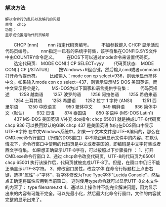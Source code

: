 ### 解决方法
    解决命令行的乱码以及编码的问题 
    命令  chcp  
    功能： 
    显示或设置活动代码页编号 
　　CHCP [nnn] 
　　nnn 指定代码页编号。 
　　不加参数键入 CHCP 显示活动代码页编号。 
　　nnn指定一已有的系统字符集，该字符集在CONFIG.SYS文件中由COUNTRY命令定义。 
　　在DOS下可以通过mode命令来设置代码页。 
　　选定代码页:　MODE CON[:] CP SELECT=yyy 
　　代码页状态:　MODE CON[:] CP [/STATUS] 
　　按Windows+R组合键，然后输入cmd或者command打开命令提示符。 
　　比如输入：mode con cp select=936，则表示显示简体中文。如果输入mode con cp select=437，则表示显示MS-DOS 美国英语，而中文显示将会是?。 
　　MS-DOS为以下国家和语言提供字符集： 
　　代码页描述 
　　1258 越南语 
　　1257 波罗的语 
　　1256 阿拉伯语 
　　1255 希伯来语 
　　1254 土耳其语 
　　1253 希腊语 
　　1252 拉丁 1 字符 (ANSI) 
　　1251 西里尔语 
　　1250 中欧语言 
　　950 繁体中文 
　　949 朝鲜语 
　　936 简体中文（默认） 
　　932 日语 
　　874 泰国语 
　　850 多语种 (MS-DOS Latin1) 
　　437 MS-DOS 美国英语 
    //补充 
    dos指令: 
    chcp 65001 就是换成UTF-8代码页 
    chcp 936 可以换回默认的GBK 
    chcp 437 是美国英语 
    如何在DOS窗口中显示UTF-8字符 
    在中文Windows系统中，如果一个文本文件是UTF-8编码的，那么在CMD.exe命令行窗口（所谓的DOS窗口）中不能正确显示文件中的内容。在默认情况下，命令行窗口中使用的代码页是中文或者美国的，即编码是中文字符集或者西文字符集。 
    如果想正确显示UTF-8字符，可以按照以下步骤操作 ： 
    1、打开CMD.exe命令行窗口 
    2、通过 chcp命令改变代码页，UTF-8的代码页为65001 
    chcp 65001 
    执行该操作后，代码页就被变成UTF-8了。但是，在窗口中仍旧不能正确显示UTF-8字符。 
    3、修改窗口属性，改变字体 
    在命令行标题栏上点击右键，选择"属性"->"字体"，将字体修改为True Type字体"Lucida Console"，然后点击确定将属性应用到当前窗口。 
    这时使用type命令就可以显示UTF-8文本文件的内容了： 
    type filename.txt 
    4、通过以上操作并不能完全解决问题，因为显示出来的内容有可能不完全。可以先最小化，然后最大化命令行窗口，文件的内容就完整的显示出来了。 
